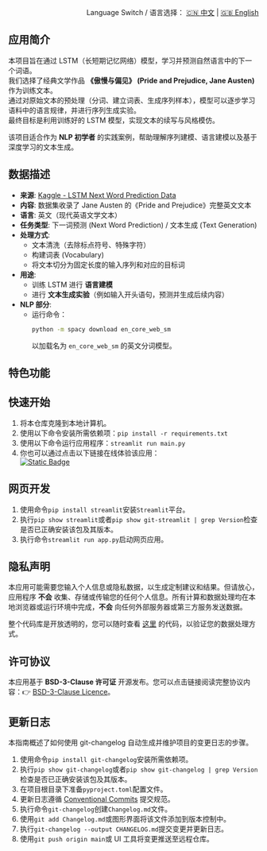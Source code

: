 <p align="right">
  Language Switch / 语言选择：
  <a href="./README.zh-CN.md">🇨🇳 中文</a> | <a href="./README.md">🇬🇧 English</a>
</p>

**应用简介**
---
本项目旨在通过 LSTM（长短期记忆网络）模型，学习并预测自然语言中的下一个词语。  
我们选择了经典文学作品 **《傲慢与偏见》 (Pride and Prejudice, Jane Austen)** 作为训练文本。  
通过对原始文本的预处理（分词、建立词表、生成序列样本），模型可以逐步学习语料中的语言规律，并进行序列生成实验。  
最终目标是利用训练好的 LSTM 模型，实现文本的续写与风格模仿。

该项目适合作为 **NLP 初学者** 的实践案例，帮助理解序列建模、语言建模以及基于深度学习的文本生成。

**数据描述**
---

- **来源**:
  [Kaggle - LSTM Next Word Prediction Data](https://www.kaggle.com/datasets/hakim11/lstm-next-word-prediction-data)
- **内容**: 数据集收录了 Jane Austen 的《Pride and Prejudice》完整英文文本
- **语言**: 英文（现代英语文学文本）
- **任务类型**: 下一词预测 (Next Word Prediction) / 文本生成 (Text Generation)
- **处理方式**:
    - 文本清洗（去除标点符号、特殊字符）
    - 构建词表 (Vocabulary)
    - 将文本切分为固定长度的输入序列和对应的目标词
- **用途**:
    - 训练 LSTM 进行 **语言建模**
    - 进行 **文本生成实验**（例如输入开头语句，预测并生成后续内容）
- **NLP 部分**:
    - 运行命令：
      ```bash
      python -m spacy download en_core_web_sm
      ```
      以加载名为 `en_core_web_sm` 的英文分词模型。

**特色功能**
---

**快速开始**
---

1. 将本仓库克隆到本地计算机。
2. 使用以下命令安装所需依赖项：`pip install -r requirements.txt`
3. 使用以下命令运行应用程序：`streamlit run main.py`
4. 你也可以通过点击以下链接在线体验该应用：  
   [![Static Badge](https://img.shields.io/badge/Open%20in%20Streamlit-Daochashao-red?style=for-the-badge&logo=streamlit&labelColor=white)](https://rnn-pnp.streamlit.app/)

**网页开发**
---

1. 使用命令`pip install streamlit`安装`Streamlit`平台。
2. 执行`pip show streamlit`或者`pip show git-streamlit | grep Version`检查是否已正确安装该包及其版本。
3. 执行命令`streamlit run app.py`启动网页应用。

**隐私声明**
---
本应用可能需要您输入个人信息或隐私数据，以生成定制建议和结果。但请放心，应用程序 **不会**
收集、存储或传输您的任何个人信息。所有计算和数据处理均在本地浏览器或运行环境中完成，**不会** 向任何外部服务器或第三方服务发送数据。

整个代码库是开放透明的，您可以随时查看 [这里](./) 的代码，以验证您的数据处理方式。

**许可协议**
---
本应用基于 **BSD-3-Clause 许可证** 开源发布。您可以点击链接阅读完整协议内容：👉 [BSD-3-Clause Licence](./LICENSE)。

**更新日志**
---
本指南概述了如何使用 git-changelog 自动生成并维护项目的变更日志的步骤。

1. 使用命令`pip install git-changelog`安装所需依赖项。
2. 执行`pip show git-changelog`或者`pip show git-changelog | grep Version`检查是否已正确安装该包及其版本。
3. 在项目根目录下准备`pyproject.toml`配置文件。
4. 更新日志遵循 [Conventional Commits](https://www.conventionalcommits.org/zh-hans/v1.0.0/) 提交规范。
5. 执行命令`git-changelog`创建`Changelog.md`文件。
6. 使用`git add Changelog.md`或图形界面将该文件添加到版本控制中。
7. 执行`git-changelog --output CHANGELOG.md`提交变更并更新日志。
8. 使用`git push origin main`或 UI 工具将变更推送至远程仓库。
